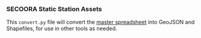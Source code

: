 ### SECOORA Static Station Assets

This `convert.py` file will convert the [master spreadsheet](https://docs.google.com/spreadsheets/d/11hWfIr4lrKP-RviEwSio6dZgnm0oUFUII9WChPDzeAw/edit?usp=sharing) into GeoJSON and Shapefiles, for use in other tools as needed.
